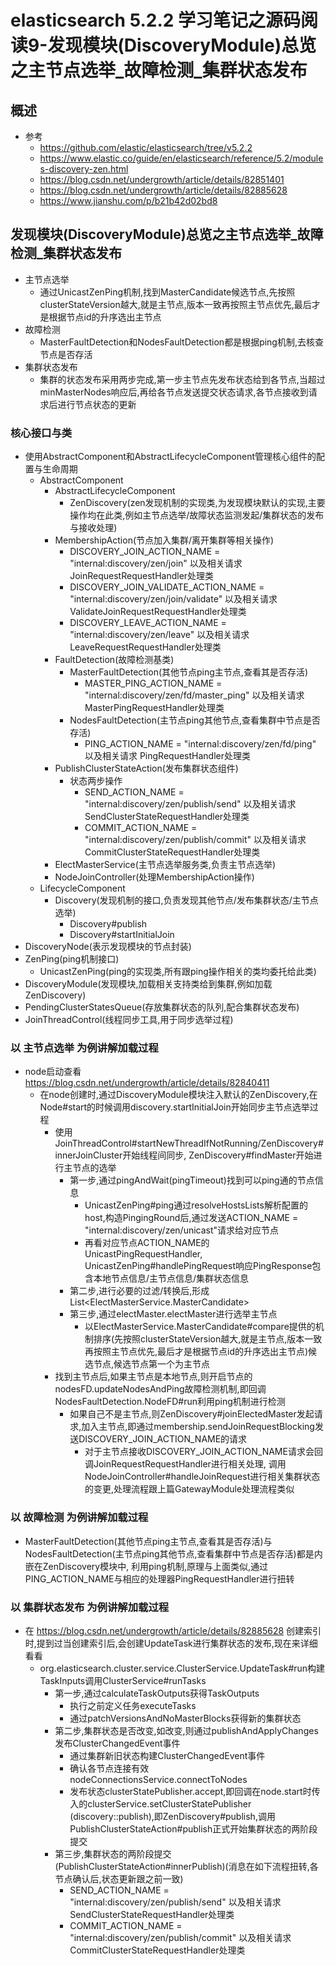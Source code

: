 # elasticsearch 5.2.2 学习笔记之源码阅读9-发现模块(DiscoveryModule)总览之主节点选举_故障检测_集群状态发布
## 概述
- 参考
    - https://github.com/elastic/elasticsearch/tree/v5.2.2
    - https://www.elastic.co/guide/en/elasticsearch/reference/5.2/modules-discovery-zen.html
    - https://blog.csdn.net/undergrowth/article/details/82851401
    - https://blog.csdn.net/undergrowth/article/details/82885628
    - https://www.jianshu.com/p/b21b42d02bd8
## 发现模块(DiscoveryModule)总览之主节点选举_故障检测_集群状态发布
- 主节点选举
    - 通过UnicastZenPing机制,找到MasterCandidate候选节点,先按照clusterStateVersion越大,就是主节点,版本一致再按照主节点优先,最后才是根据节点id的升序选出主节点
- 故障检测
    - MasterFaultDetection和NodesFaultDetection都是根据ping机制,去核查节点是否存活
- 集群状态发布
    - 集群的状态发布采用两步完成,第一步主节点先发布状态给到各节点,当超过minMasterNodes响应后,再给各节点发送提交状态请求,各节点接收到请求后进行节点状态的更新
### 核心接口与类
- 使用AbstractComponent和AbstractLifecycleComponent管理核心组件的配置与生命周期
    - AbstractComponent
        - AbstractLifecycleComponent
            - ZenDiscovery(zen发现机制的实现类,为发现模块默认的实现,主要操作均在此类,例如主节点选举/故障状态监测发起/集群状态的发布与接收处理)
        - MembershipAction(节点加入集群/离开集群等相关操作)
            - DISCOVERY_JOIN_ACTION_NAME = "internal:discovery/zen/join" 以及相关请求 JoinRequestRequestHandler处理类
            - DISCOVERY_JOIN_VALIDATE_ACTION_NAME = "internal:discovery/zen/join/validate" 以及相关请求 ValidateJoinRequestRequestHandler处理类
            - DISCOVERY_LEAVE_ACTION_NAME = "internal:discovery/zen/leave" 以及相关请求 LeaveRequestRequestHandler处理类
        - FaultDetection(故障检测基类)
            - MasterFaultDetection(其他节点ping主节点,查看其是否存活)
                - MASTER_PING_ACTION_NAME = "internal:discovery/zen/fd/master_ping" 以及相关请求 MasterPingRequestHandler处理类
            - NodesFaultDetection(主节点ping其他节点,查看集群中节点是否存活)
                - PING_ACTION_NAME = "internal:discovery/zen/fd/ping" 以及相关请求 PingRequestHandler处理类
         - PublishClusterStateAction(发布集群状态组件)
            - 状态两步操作
                - SEND_ACTION_NAME = "internal:discovery/zen/publish/send" 以及相关请求 SendClusterStateRequestHandler处理类
                - COMMIT_ACTION_NAME = "internal:discovery/zen/publish/commit" 以及相关请求 CommitClusterStateRequestHandler处理类
         - ElectMasterService(主节点选举服务类,负责主节点选举)
         - NodeJoinController(处理MembershipAction操作)
    - LifecycleComponent
        - Discovery(发现机制的接口,负责发现其他节点/发布集群状态/主节点选举)
            - Discovery#publish
            - Discovery#startInitialJoin
- DiscoveryNode(表示发现模块的节点封装)
- ZenPing(ping机制接口)
    - UnicastZenPing(ping的实现类,所有跟ping操作相关的类均委托给此类)
- DiscoveryModule(发现模块,加载相关支持类给到集群,例如加载ZenDiscovery)
- PendingClusterStatesQueue(存放集群状态的队列,配合集群状态发布)
- JoinThreadControl(线程同步工具,用于同步选举过程)
### 以 主节点选举 为例讲解加载过程
- node启动查看  https://blog.csdn.net/undergrowth/article/details/82840411
    - 在node创建时,通过DiscoveryModule模块注入默认的ZenDiscovery,在Node#start的时候调用discovery.startInitialJoin开始同步主节点选举过程
        - 使用JoinThreadControl#startNewThreadIfNotRunning/ZenDiscovery#innerJoinCluster开始线程间同步,
        ZenDiscovery#findMaster开始进行主节点的选举
            - 第一步,通过pingAndWait(pingTimeout)找到可以ping通的节点信息
                - UnicastZenPing#ping通过resolveHostsLists解析配置的host,构造PingingRound后,通过发送ACTION_NAME = 
                "internal:discovery/zen/unicast"请求给对应节点
                - 再看对应节点ACTION_NAME的UnicastPingRequestHandler,
                UnicastZenPing#handlePingRequest响应PingResponse包含本地节点信息/主节点信息/集群状态信息
            - 第二步,进行必要的过滤/转换后,形成List<ElectMasterService.MasterCandidate>
            - 第三步,通过electMaster.electMaster进行选举主节点
                - 以ElectMasterService.MasterCandidate#compare提供的机制排序(先按照clusterStateVersion越大,就是主节点,版本一致再按照主节点优先,最后才是根据节点id的升序选出主节点)候选节点,候选节点第一个为主节点
        - 找到主节点后,如果主节点是本地节点,则开启节点的nodesFD.updateNodesAndPing故障检测机制,即回调NodesFaultDetection.NodeFD#run利用ping机制进行检测
            -  如果自己不是主节点,则ZenDiscovery#joinElectedMaster发起请求,加入主节点,即通过membership.sendJoinRequestBlocking发送DISCOVERY_JOIN_ACTION_NAME的请求
                - 对于主节点接收DISCOVERY_JOIN_ACTION_NAME请求会回调JoinRequestRequestHandler进行相关处理,
                调用NodeJoinController#handleJoinRequest进行相关集群状态的变更,处理流程跟上篇GatewayModule处理流程类似
### 以 故障检测 为例讲解加载过程
- MasterFaultDetection(其他节点ping主节点,查看其是否存活)与NodesFaultDetection(主节点ping其他节点,查看集群中节点是否存活)都是内嵌在ZenDiscovery模块中,
利用ping机制,原理与上面类似,通过PING_ACTION_NAME与相应的处理器PingRequestHandler进行扭转
### 以 集群状态发布 为例讲解加载过程
- 在 https://blog.csdn.net/undergrowth/article/details/82885628 创建索引时,提到过当创建索引后,会创建UpdateTask进行集群状态的发布,现在来详细看看
    - org.elasticsearch.cluster.service.ClusterService.UpdateTask#run构建TaskInputs调用ClusterService#runTasks
        - 第一步,通过calculateTaskOutputs获得TaskOutputs
            - 执行之前定义任务executeTasks
            - 通过patchVersionsAndNoMasterBlocks获得新的集群状态
        - 第二步,集群状态是否改变,如改变,则通过publishAndApplyChanges发布ClusterChangedEvent事件
            - 通过集群新旧状态构建ClusterChangedEvent事件
            - 确认各节点连接有效nodeConnectionsService.connectToNodes
            - 发布状态clusterStatePublisher.accept,即回调在node.start时传入的clusterService.setClusterStatePublisher
            (discovery::publish),即ZenDiscovery#publish,调用PublishClusterStateAction#publish正式开始集群状态的两阶段提交
        - 第三步,集群状态的两阶段提交(PublishClusterStateAction#innerPublish)(消息在如下流程扭转,各节点确认后,状态更新跟之前一致)
            - SEND_ACTION_NAME = "internal:discovery/zen/publish/send" 以及相关请求 SendClusterStateRequestHandler处理类
            - COMMIT_ACTION_NAME = "internal:discovery/zen/publish/commit" 以及相关请求 CommitClusterStateRequestHandler处理类
    


        
